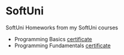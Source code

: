 # SoftUni
SoftUni Homeworks from my SoftUni courses
- Programming Basics [certificate](https://softuni.bg/certificates/details/140131/6f28e565)
- Programming Fundamentals [certificate](https://softuni.bg/certificates/details/149466/67660bef)
